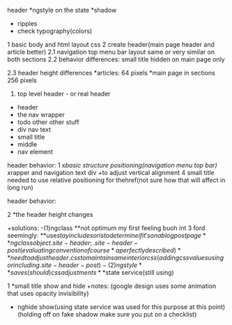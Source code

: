 header
*ngstyle on the  state
*shadow 
* ripples
*  check typography(colors)


1 basic body and html layout css
2 create header(main page header and article better)
2.1 navigation top menu bar layout same or very similar on both sections
2.2 behavior differences: small title hidden on main page only

2.3 header height differences
*articles: 64 pixels
*main page in sections 256 pixels

1. top level header - or real header
- header
- the nav wrapper
- todo other other stuff
- div nav text
- small title
- middle
- nav element

header behavior:
1
x*basic structure positioning(navigation menu top bar)
x*rapper and navigation text div
+to adjust vertical alignment 4 small title needed to use relative positioning for thehref(not sure how that will affect in long run)

header behavior:

2 *the header height changes

+solutions:
-(1)ngclass
**not optimum my first feeling buoh int 3 ford seemingly:
**use$stay includes or is to determine if it's on a blog post page
**ngclass object.site-header;.site-header-post(evaluating convention of course*a perfectly described)
**need to adjust header.css to maintain same interior css(adding css values using or including.site-header-post)
-(2) ngstyle
**saves(should) css adjustments
**$state service(still using)


1 *small title show and hide
+notes: (google design uses some animation that uses opacity invisibility)
* nghide show(using state service was used for this purpose at this point)
(holding off on fake shadow make sure you put on a checklist)

